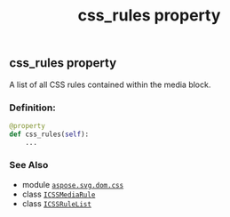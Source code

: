 ﻿---
title: css_rules property
second_title: Aspose.SVG for Python via .NET API References
description: 
type: docs
weight: 50
url: /python-net/aspose.svg.dom.css/icssmediarule/css_rules/
is_root: false
---

## css_rules property


A list of all CSS rules contained within the media block.
### Definition:
```python
@property
def css_rules(self):
    ...
```

### See Also
* module [`aspose.svg.dom.css`](../../)
* class [`ICSSMediaRule`](/svg/python-net/aspose.svg.dom.css/icssmediarule)
* class [`ICSSRuleList`](/svg/python-net/aspose.svg.dom.css/icssrulelist)
